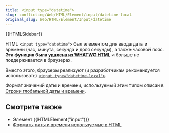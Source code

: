 ```yaml
---
title: <input type="datetime">
slug: conflicting/Web/HTML/Element/input/datetime-local
original_slug: Web/HTML/Element/Input/datetime
---
```

{{HTMLSidebar}}

HTML `<input type="datetime">` был элементом для ввода даты и времени (час, минута, секунда и доля секунды), а также часовой пояс. **Эта функция была [удалена из WHATWG HTML](https://github.com/whatwg/html/issues/336)** и больше не поддерживается в браузерах.

Вместо этого, браузеры реализуют (и разработчикам рекомендуется использовать) [`<input type="datetime-local">`](/ru/docs/Web/HTML/Element/input/datetime-local).

Формат значений даты и времени, используемый этим типом описан в [Строки глобальной даты и времени](/ru/docs/Web/HTML/Date_and_time_formats#строки_глобальной_даты_и_времени).

## Смотрите также

- Элемент {{HTMLElement("input")}}
- [Форматы даты и времени используемые в HTML](/ru/docs/Web/HTML/Date_and_time_formats)
